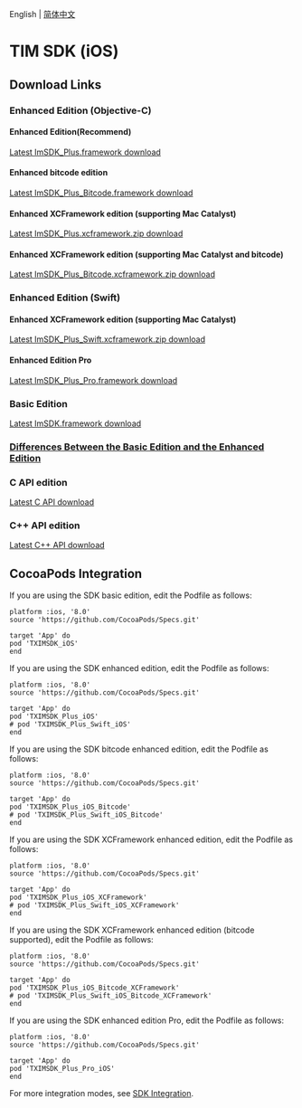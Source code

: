 English | [简体中文](./README_ZH.md)

# TIM SDK (iOS)

## Download Links

### Enhanced Edition (Objective-C)

#### Enhanced Edition(Recommend)

[Latest ImSDK_Plus.framework download](https://im.sdk.cloud.tencent.cn/download/plus/6.8.3374/ImSDK_Plus_6.8.3374.framework.zip)

#### Enhanced bitcode edition

[Latest ImSDK_Plus_Bitcode.framework download](https://im.sdk.cloud.tencent.cn/download/plus/6.8.3374/ImSDK_Plus_6.8.3374_Bitcode.framework.zip)

#### Enhanced XCFramework edition (supporting Mac Catalyst)

[Latest ImSDK_Plus.xcframework.zip download](https://im.sdk.cloud.tencent.cn/download/plus/6.8.3374/ImSDK_Plus_6.8.3374.xcframework.zip)

#### Enhanced XCFramework edition (supporting Mac Catalyst and bitcode)

[Latest ImSDK_Plus_Bitcode.xcframework.zip download](https://im.sdk.cloud.tencent.cn/download/plus/6.8.3374/ImSDK_Plus_6.8.3374_Bitcode.xcframework.zip)

### Enhanced Edition (Swift)

#### Enhanced XCFramework edition (supporting Mac Catalyst)

[Latest ImSDK_Plus_Swift.xcframework.zip download](https://im.sdk.cloud.tencent.cn/download/plus/6.8.3374/ImSDK_Plus_Swift_6.8.3374.xcframework.zip)

#### Enhanced Edition Pro

[Latest ImSDK_Plus_Pro.framework download](https://im.sdk.qcloud.com/download/plus/6.8.3374/ImSDK_Plus_Pro_6.8.3374.framework.zip)

### Basic Edition

[Latest ImSDK.framework download](https://im.sdk.qcloud.com/download/standard/5.1.62/TIM_SDK_iOS_latest_framework.zip)

### [Differences Between the Basic Edition and the Enhanced Edition](https://github.com/tencentyun/TIMSDK#%E5%9F%BA%E7%A1%80%E7%89%88%E4%B8%8E%E5%A2%9E%E5%BC%BA%E7%89%88%E5%B7%AE%E5%BC%82%E5%AF%B9%E6%AF%94)

### C API edition
[Latest C API download](https://im.sdk.qcloud.com/download/plus/6.8.3374/cross_platform/ImSDK_iOS_C_6.8.3374.framework.zip)

### C++ API edition
[Latest C++ API download](https://im.sdk.cloud.tencent.cn/download/plus/6.8.3374/cross_platform/ImSDK_iOS_CPP_6.8.3374.framework.zip)

## CocoaPods Integration
If you are using the SDK basic edition, edit the Podfile as follows:

```
platform :ios, '8.0'
source 'https://github.com/CocoaPods/Specs.git'

target 'App' do
pod 'TXIMSDK_iOS'
end
```

If you are using the SDK enhanced edition, edit the Podfile as follows:
```
platform :ios, '8.0'
source 'https://github.com/CocoaPods/Specs.git'

target 'App' do
pod 'TXIMSDK_Plus_iOS'
# pod 'TXIMSDK_Plus_Swift_iOS'
end
```

If you are using the SDK bitcode enhanced edition, edit the Podfile as follows:
```
platform :ios, '8.0'
source 'https://github.com/CocoaPods/Specs.git'

target 'App' do
pod 'TXIMSDK_Plus_iOS_Bitcode'
# pod 'TXIMSDK_Plus_Swift_iOS_Bitcode'
end
```

If you are using the SDK XCFramework enhanced edition, edit the Podfile as follows:
```
platform :ios, '8.0'
source 'https://github.com/CocoaPods/Specs.git'

target 'App' do
pod 'TXIMSDK_Plus_iOS_XCFramework'
# pod 'TXIMSDK_Plus_Swift_iOS_XCFramework'
end
```

If you are using the SDK XCFramework enhanced edition (bitcode supported), edit the Podfile as follows:
```
platform :ios, '8.0'
source 'https://github.com/CocoaPods/Specs.git'

target 'App' do
pod 'TXIMSDK_Plus_iOS_Bitcode_XCFramework'
# pod 'TXIMSDK_Plus_Swift_iOS_Bitcode_XCFramework'
end
```

If you are using the SDK enhanced edition Pro, edit the Podfile as follows:
```
platform :ios, '8.0'
source 'https://github.com/CocoaPods/Specs.git'

target 'App' do
pod 'TXIMSDK_Plus_Pro_iOS'
end
```

For more integration modes, see <a href="https://intl.cloud.tencent.com/document/product/1047/34305">SDK Integration</a>.
